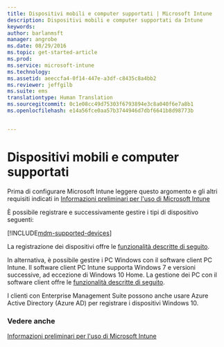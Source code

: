 ```yaml
---
title: Dispositivi mobili e computer supportati | Microsoft Intune
description: Dispositivi mobili e computer supportati da Intune
keywords: 
author: barlanmsft
manager: angrobe
ms.date: 08/29/2016
ms.topic: get-started-article
ms.prod: 
ms.service: microsoft-intune
ms.technology: 
ms.assetid: aeeccfa4-0f14-447e-a3df-c8435c8a4bb2
ms.reviewer: jeffgilb
ms.suite: ems
translationtype: Human Translation
ms.sourcegitcommit: 0c1e08cc49d75303f6793894e3c8a040f6e7a8b1
ms.openlocfilehash: e14a56fce0aa57b3744946d7dbf6641b8d98773b


---
```


# Dispositivi mobili e computer supportati

Prima di configurare Microsoft Intune leggere questo argomento e gli altri requisiti indicati in [Informazioni preliminari per l'uso di Microsoft Intune](what-to-know-before-you-start-microsoft-intune.md)

È possibile registrare e successivamente gestire i tipi di dispositivo seguenti:

[!INCLUDE[mdm-supported-devices](../includes/mdm-supported-devices.md)]

La registrazione dei dispositivi offre le [funzionalità descritte di seguito](/Intune/get-started/choose-how-to-manage-devices).

In alternativa, è possibile gestire i PC Windows con il software client PC Intune. Il software client PC Intune supporta Windows 7 e versioni successive, ad eccezione di Windows 10 Home. La gestione dei PC con il software client offre le [funzionalità descritte di seguito](/Intune/).

I clienti con Enterprise Management Suite possono anche usare Azure Active Directory (Azure AD) per registrare i dispositivi Windows 10.

### Vedere anche
[Informazioni preliminari per l'uso di Microsoft Intune](what-to-know-before-you-start-microsoft-intune.md)



<!--HONumber=Sep16_HO1-->


